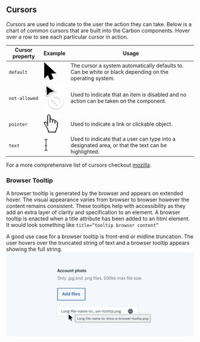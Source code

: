 
## Cursors

Cursors are used to indicate to the user the action they can take. Below is a chart of common cursors that are built into the Carbon components. Hover over a row to see each particular cursor in action.

| Cursor property  | Example | Usage |
|------------------|---------|-------|
| `default`        | ![Example of a Default cursor](images/Default.svg)| The cursor a system automatically defaults to. Can be white or black depending on the operating system. |
| `not-allowed`    | ![Example of a not-allowed cursor](images/Disabled.svg) | Used to indicate that an item is disabled and no action can be taken on the component.|
| `pointer`        | ![Example of a hover cursor](images/Hover.svg) | Used to indicate a link or clickable object. |
| `text`           | ![Example of a text cursor](images/Text.svg) | Used to indicate that a user can type into a designated area, or that the text can be highlighted. |


For a more comprehensive list of cursors checkout [mozilla](https://developer.mozilla.org/en-US/docs/Web/CSS/cursor).

### Browser Tooltip

A browser tooltip is generated by the browser and appears on extended hover. The visual appearance varies from browser to browser however the content remains consistent. These tooltips help with accessibility as they add an extra layer of clarity and specification to an element. A browser tooltip is enacted when a title attribute has been added to an html element. It would look something like `title=“tooltip browser content”`

A good use case for a browser tooltip is front-end or midline truncation. The user hovers over the truncated string of text and a browser tooltip appears showing the full string.
![Example of a Browser Tooltip](images/system-preference.png)
